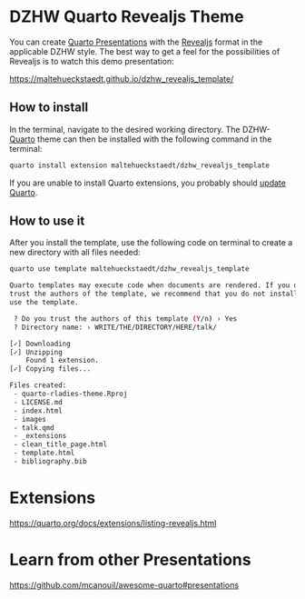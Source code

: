 # DZHW Quarto Revealjs Theme
You can create [Quarto Presentations](https://quarto.org/docs/presentations/) with the [Revealjs](https://quarto.org/docs/presentations/revealjs/) format in the applicable DZHW style. The best way to get a feel for the possibilities of Revealjs is to watch this demo presentation:

https://maltehueckstaedt.github.io/dzhw_revealjs_template/

## How to install

In the terminal, navigate to the desired working directory. The DZHW-[Quarto](https://quarto.org) theme can then be installed with the following command in the terminal:

``` bash
quarto install extension maltehueckstaedt/dzhw_revealjs_template
```
If you are unable to install Quarto extensions, you probably should [update Quarto](https://quarto.org/docs/get-started/).

## How to use it

After you install the template, use the following code on terminal to create a new directory with all files needed:

``` bash
quarto use template maltehueckstaedt/dzhw_revealjs_template
```

```bash
Quarto templates may execute code when documents are rendered. If you do not 
trust the authors of the template, we recommend that you do not install or 
use the template.
```

```bash
 ? Do you trust the authors of this template (Y/n) › Yes
 ? Directory name: › WRITE/THE/DIRECTORY/HERE/talk/
```

```bash
[✓] Downloading
[✓] Unzipping
    Found 1 extension.
[✓] Copying files...

Files created:
 - quarto-rladies-theme.Rproj
 - LICENSE.md
 - index.html
 - images
 - talk.qmd
 - _extensions
 - clean_title_page.html
 - template.html
 - bibliography.bib
```

# Extensions
https://quarto.org/docs/extensions/listing-revealjs.html

# Learn from other Presentations
https://github.com/mcanouil/awesome-quarto#presentations


 


